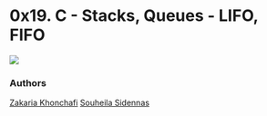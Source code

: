 # 0x19. C - Stacks, Queues - LIFO, FIFO
![](https://pbs.twimg.com/media/CFYYWy6UEAE9Ow-.png)

### Authors
[Zakaria Khonchafi](https://www.github.com/zakaria-alx) 
[Souheila Sidennas](https://www.github.com/Souheilaso)
